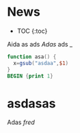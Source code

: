 # News 

* TOC
{:toc}

Aida as ads _Adas_ ads _

```awk
function asa() {
  x=gsub("asdaa",$1)
}
BEGIN {print 1}
```

# asdasas
Adas _fred_
